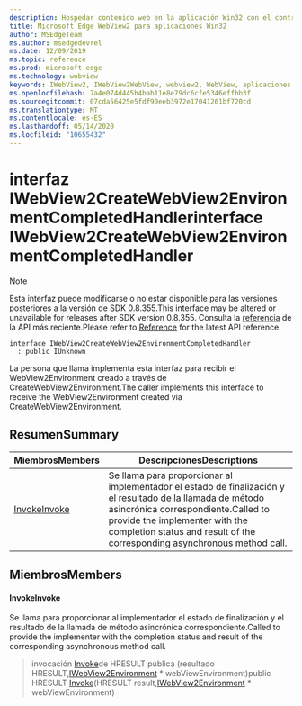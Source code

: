 ```yaml
---
description: Hospedar contenido web en la aplicación Win32 con el control Microsoft Edge WebView2
title: Microsoft Edge WebView2 para aplicaciones Win32
author: MSEdgeTeam
ms.author: msedgedevrel
ms.date: 12/09/2019
ms.topic: reference
ms.prod: microsoft-edge
ms.technology: webview
keywords: IWebView2, IWebView2WebView, webview2, WebView, aplicaciones Win32, Win32, Edge
ms.openlocfilehash: 7a4e074d445b4bab11e8e79dc6cfe5346effbb3f
ms.sourcegitcommit: 07cda56425e5fdf90eeb3972e17041261bf720cd
ms.translationtype: MT
ms.contentlocale: es-ES
ms.lasthandoff: 05/14/2020
ms.locfileid: "10655432"
---
```

# <span data-ttu-id="704e6-104">interfaz IWebView2CreateWebView2EnvironmentCompletedHandler</span><span class="sxs-lookup"><span data-stu-id="704e6-104">interface IWebView2CreateWebView2EnvironmentCompletedHandler</span></span> 

> [!NOTE]
> <span data-ttu-id="704e6-105">Esta interfaz puede modificarse o no estar disponible para las versiones posteriores a la versión de SDK 0.8.355.</span><span class="sxs-lookup"><span data-stu-id="704e6-105">This interface may be altered or unavailable for releases after SDK version 0.8.355.</span></span> <span data-ttu-id="704e6-106">Consulta la [referencia](../../../webview2-api-reference.md) de la API más reciente.</span><span class="sxs-lookup"><span data-stu-id="704e6-106">Please refer to [Reference](../../../webview2-api-reference.md) for the latest API reference.</span></span>

```
interface IWebView2CreateWebView2EnvironmentCompletedHandler
  : public IUnknown
```

<span data-ttu-id="704e6-107">La persona que llama implementa esta interfaz para recibir el WebView2Environment creado a través de CreateWebView2Environment.</span><span class="sxs-lookup"><span data-stu-id="704e6-107">The caller implements this interface to receive the WebView2Environment created via CreateWebView2Environment.</span></span>

## <span data-ttu-id="704e6-108">Resumen</span><span class="sxs-lookup"><span data-stu-id="704e6-108">Summary</span></span>

 <span data-ttu-id="704e6-109">Miembros</span><span class="sxs-lookup"><span data-stu-id="704e6-109">Members</span></span>                        | <span data-ttu-id="704e6-110">Descripciones</span><span class="sxs-lookup"><span data-stu-id="704e6-110">Descriptions</span></span>
--------------------------------|---------------------------------------------
[<span data-ttu-id="704e6-111">Invoke</span><span class="sxs-lookup"><span data-stu-id="704e6-111">Invoke</span></span>](#invoke) | <span data-ttu-id="704e6-112">Se llama para proporcionar al implementador el estado de finalización y el resultado de la llamada de método asincrónica correspondiente.</span><span class="sxs-lookup"><span data-stu-id="704e6-112">Called to provide the implementer with the completion status and result of the corresponding asynchronous method call.</span></span>

## <span data-ttu-id="704e6-113">Miembros</span><span class="sxs-lookup"><span data-stu-id="704e6-113">Members</span></span>

#### <span data-ttu-id="704e6-114">Invoke</span><span class="sxs-lookup"><span data-stu-id="704e6-114">Invoke</span></span> 

<span data-ttu-id="704e6-115">Se llama para proporcionar al implementador el estado de finalización y el resultado de la llamada de método asincrónica correspondiente.</span><span class="sxs-lookup"><span data-stu-id="704e6-115">Called to provide the implementer with the completion status and result of the corresponding asynchronous method call.</span></span>

> <span data-ttu-id="704e6-116">invocación [Invoke](#invoke)de HRESULT pública (resultado HRESULT,[IWebView2Environment](IWebView2Environment.md) \* webViewEnvironment)</span><span class="sxs-lookup"><span data-stu-id="704e6-116">public HRESULT [Invoke](#invoke)(HRESULT result,[IWebView2Environment](IWebView2Environment.md) \* webViewEnvironment)</span></span>

